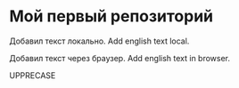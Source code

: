# Мой первый репозиторий

Добавил текст локально. Add english text local.

Добавил текст через браузер. Add english text in browser.

UPPRECASE